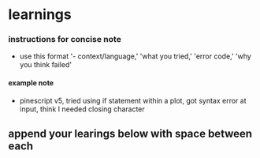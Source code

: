 # learnings

### instructions for concise note

- use this format '- context/language,' 'what you tried,' 'error code,' 'why you think failed'

#### example note

- pinescript v5, tried using if statement within a plot, got syntax error at input, think I needed closing character

## append your learings below with space between each


